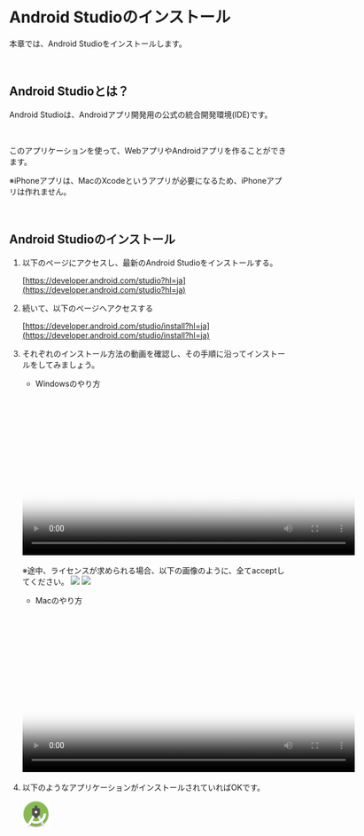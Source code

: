 # Android Studioのインストール

本章では、Android Studioをインストールします。

<br/>

## Android Studioとは？

Android Studioは、Androidアプリ開発用の公式の統合開発環境(IDE)です。

<br/>

このアプリケーションを使って、WebアプリやAndroidアプリを作ることができます。

※iPhoneアプリは、MacのXcodeというアプリが必要になるため、iPhoneアプリは作れません。

<br/>

## Android Studioのインストール

1. 以下のページにアクセスし、最新のAndroid Studioをインストールする。

    [https://developer.android.com/studio?hl=ja](https://developer.android.com/studio?hl=ja)

1. 続いて、以下のページへアクセスする

    [https://developer.android.com/studio/install?hl=ja](https://developer.android.com/studio/install?hl=ja)

1. それぞれのインストール方法の動画を確認し、その手順に沿ってインストールをしてみましょう。

    -  Windowsのやり方
    <video controls poster="https://developer.android.com/studio/images/thumbnail-studio-install-windows.jpg?hl=ja" height="300">
    <source src="https://developer.android.com/studio/videos/studio-install-windows.mp4?hl=ja" type="video/mp4"/>
    </video>

    ※途中、ライセンスが求められる場合、以下の画像のように、全てacceptしてください。
    <img src="https://www.javadrive.jp/android/install/img/p4-15.png" height="200">
    <img src="https://www.javadrive.jp/android/install/img/p4-16.png" height="200">


    - Macのやり方
    <video controls poster="https://developer.android.com/studio/images/thumbnail-studio-install-mac.jpg?hl=ja" height="300">
    <source src="https://developer.android.com/studio/videos/studio-install-mac.mp4?hl=ja" type="video/mp4"/>
    </vide>
   


1. 以下のようなアプリケーションがインストールされていればOKです。

    <img src="../images/androidStudioIcon.png" width="50px">

